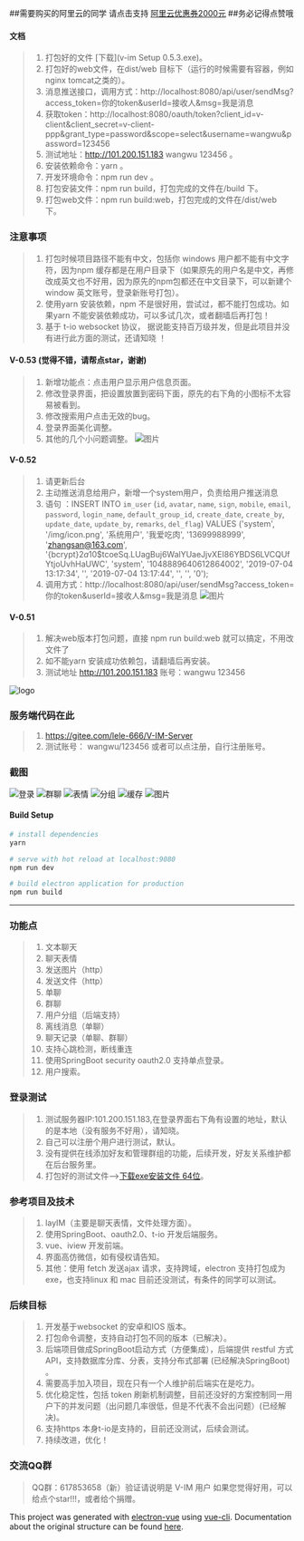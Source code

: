 ##需要购买的阿里云的同学 请点击支持 [阿里云优惠券2000元](https://chuangke.aliyun.com/invite?userCode=d4l0ykh3)
##务必记得点赞哦
#### 文档
>   1. 打包好的文件   [下载](v-im Setup 0.5.3.exe)。
>   2. 打包好的web文件，在dist/web 目标下（运行的时候需要有容器，例如nginx tomcat之类的）。
>   3. 消息推送接口，调用方式：http://localhost:8080/api/user/sendMsg?access_token=你的token&userId=接收人&msg=我是消息
>   4. 获取token：http://localhost:8080/oauth/token?client_id=v-client&client_secret=v-client-ppp&grant_type=password&scope=select&username=wangwu&password=123456
>   5. 测试地址：http://101.200.151.183   wangwu 123456 。
>   6. 安装依赖命令：yarn 。
>   7. 开发环境命令：npm run dev 。
>   8. 打包安装文件：npm run build，打包完成的文件在/build 下。
>   9. 打包web文件：npm run build:web，打包完成的文件在/dist/web 下。

### 注意事项

> 1. 打包时候项目路径不能有中文，包括你 windows 用户都不能有中文字符，因为npm 缓存都是在用户目录下（如果原先的用户名是中文，再修改成英文也不好用，因为原先的npm包都还在中文目录下，可以新建个window 英文账号，登录新账号打包）。
> 2. 使用yarn 安装依赖，npm 不是很好用，尝试过，都不能打包成功。如果yarn 不能安装依赖成功，可以多试几次，或者翻墙后再打包！
> 3. 基于 t-io websocket 协议， 据说能支持百万级并发，但是此项目并没有进行此方面的测试，还请知晓 ！



#### V-0.53 (觉得不错，请帮点star，谢谢)
>   1. 新增功能点：点击用户显示用户信息页面。
>   2. 修改登录界面，把设置放置到密码下面，原先的右下角的小图标不太容易被看到。
>   3. 修改搜索用户点击无效的bug。
>   4. 登录界面美化调整。
>   5. 其他的几个小问题调整。
![图片](doc/img/user-info.png)
#### V-0.52 
>   1. 请更新后台
>   2. 主动推送消息给用户，新增一个system用户，负责给用户推送消息
>   3. 语句 ：INSERT INTO `im_user` (`id`, `avatar`, `name`, `sign`, `mobile`, `email`, `password`, `login_name`, `default_group_id`, `create_date`, `create_by`, `update_date`, `update_by`, `remarks`, `del_flag`) VALUES ('system', '/img/icon.png', '系统用户', '我爱吃肉', '13699988999', 'zhangsan@163.com', '{bcrypt}$2a$10$tcoeSq.LUagBuj6WalYUaeJjvXEI86YBDS6LVCQUfYtjoUvhHaUWC', 'system', '1048889640612864002', '2019-07-04 13:17:34', '', '2019-07-04 13:17:44', '', '', '0');
>   4. 调用方式：http://localhost:8080/api/user/sendMsg?access_token=你的token&userId=接收人&msg=我是消息
![图片](doc/img/system.PNG)
#### V-0.51
>   1. 解决web版本打包问题，直接 npm run build:web 就可以搞定，不用改文件了
>   2. 如不能yarn 安装成功依赖包，请翻墙后再安装。
>   3. 测试地址 http://101.200.151.183   账号：wangwu 123456
 

![logo](build/icons/icon.png)
### 服务端代码在此
>   1. https://gitee.com/lele-666/V-IM-Server
>   2. 测试账号： wangwu/123456  或者可以点注册，自行注册账号。


### 截图

![登录](doc/img/1.PNG)
![群聊](doc/img/2.PNG)
![表情](doc/img/3.PNG)
![分组](doc/img/4.PNG)
![缓存](doc/img/5.PNG)
![图片](doc/img/6.PNG)

#### Build Setup

``` bash
# install dependencies
yarn

# serve with hot reload at localhost:9080
npm run dev

# build electron application for production
npm run build


```

---
### 功能点
> 1. 文本聊天
> 2. 聊天表情
> 3. 发送图片（http）
> 4. 发送文件（http）
> 5. 单聊
> 6. 群聊
> 7. 用户分组（后端支持）
> 8. 离线消息（单聊）
> 9. 聊天记录（单聊、群聊）
> 10. 支持心跳检测，断线重连
> 11. 使用SpringBoot security oauth2.0 支持单点登录。
> 12. 用户搜索。


### 登录测试
> 1. 测试服务器IP:101.200.151.183,在登录界面右下角有设置的地址，默认的是本地（没有服务不好用），请知晓。
> 2. 自己可以注册个用户进行测试，默认。
> 3. 没有提供在线添加好友和管理群组的功能，后续开发，好友关系维护都在后台服务里。
> 4. 打包好的测试文件-->[下载exe安装文件 64位](https://gitee.com/lele-666/V-IM/blob/master/v-im%20Setup%200.3.9.exe)。


### 参考项目及技术
> 1. layIM（主要是聊天表情，文件处理方面）。
> 2. 使用SpringBoot、oauth2.0、t-io 开发后端服务。
> 3. vue、iview 开发前端。
> 4. 界面高仿微信，如有侵权请告知。
> 5. 其他：使用 fetch 发送ajax 请求，支持跨域，electron 支持打包成为exe，也支持linux 和 mac 目前还没测试，有条件的同学可以测试。


### 后续目标
> 1. 开发基于websocket 的安卓和IOS 版本。
> 2. 打包命令调整，支持自动打包不同的版本（已解决）。
> 3. 后端项目做成SpringBoot启动方式（方便集成），后端提供 restful 方式API，支持数据库分库、分表，支持分布式部署 (已经解决SpringBoot) 。
> 4. 需要高手加入项目，现在只有一个人维护前后端实在是吃力。
> 5. 优化稳定性，包括 token 刷新机制调整，目前还没好的方案控制同一用户下的并发问题（出问题几率很低，但是不代表不会出问题）(已经解决)。
> 6. 支持https 本身t-io是支持的，目前还没测试，后续会测试。
> 7. 持续改进，优化！


### 交流QQ群
> QQ群：617853658（新）验证请说明是 V-IM 用户
> 如果您觉得好用，可以给点个star!!!，或者给个捐赠。

This project was generated with [electron-vue](https://gitee.com/lele-666/V-IM/blob/master/v-im%20Setup%200.3.8.exe) using [vue-cli](https://github.com/vuejs/vue-cli). Documentation about the original structure can be found [here](https://simulatedgreg.gitbooks.io/electron-vue/content/index.html).
